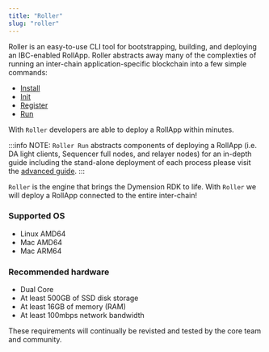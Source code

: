 ```yaml
---
title: "Roller"
slug: "roller"
---
```


Roller is an easy-to-use CLI tool for bootstrapping, building, and deploying an IBC-enabled RollApp. Roller abstracts away many of the complexties of running an inter-chain application-specific blockchain into a few simple commands:

-   [Install](/docs/build/quick-start/roller-quick/install.md)
-   [Init](/docs/build/quick-start/roller-quick/initialize.mdx)
-   [Register](/docs/build/quick-start/roller-quick/register.md)
-   [Run](/docs/build/quick-start/roller-quick/run.md)

With `Roller` developers are able to deploy a RollApp within minutes.

:::info NOTE:
`Roller Run` abstracts components of deploying a RollApp (i.e. DA light clients, Sequencer full nodes, and relayer nodes) for an in-depth guide including the stand-alone deployment of each process please visit the [advanced guide](/docs/build/adv-guide/roller-adv/install-adv.md).
:::

`Roller` is the engine that brings the Dymension RDK to life. With `Roller` we will deploy a RollApp connected to the entire inter-chain!

### Supported OS

-   Linux AMD64
-   Mac AMD64
-   Mac ARM64

### Recommended hardware

-   Dual Core
-   At least 500GB of SSD disk storage
-   At least 16GB of memory (RAM)
-   At least 100mbps network bandwidth

These requirements will continually be revisted and tested by the core team and community.
